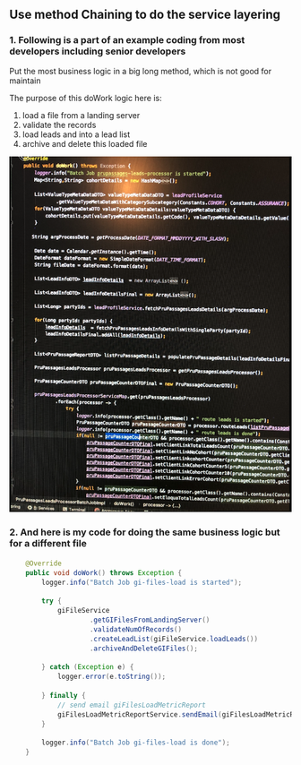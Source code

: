 ## Use method Chaining to do the service layering

### 1. Following is a part of an example coding from most developers including senior developers
Put the most business logic in a big long method, which is not good for maintain

The purpose of this doWork logic here is:
1. load a file from a landing server
2. validate the records
3. load leads and into a lead list
4. archive and delete this loaded file

![](../resources/images/CommonCodingForProcessingFileData.png)

### 2. And here is my code for doing the same business logic but for a different file

```Java
    @Override
    public void doWork() throws Exception {
        logger.info("Batch Job gi-files-load is started");

        try {
            giFileService
                    .getGIFilesFromLandingServer()
                    .validateNumOfRecords()
                    .createLeadList(giFileService.loadLeads())
                    .archiveAndDeleteGIFiles();

        } catch (Exception e) {
            logger.error(e.toString());

        } finally {
            // send email giFilesLoadMetricReport
            giFilesLoadMetricReportService.sendEmail(giFilesLoadMetricReport);
        }

        logger.info("Batch Job gi-files-load is done");
    }
```